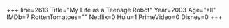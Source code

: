 +++
line=2613
Title="My Life as a Teenage Robot"
Year=2003
Age="all"
IMDb=7
RottenTomatoes=""
Netflix=0
Hulu=1
PrimeVideo=0
Disney=0
+++


